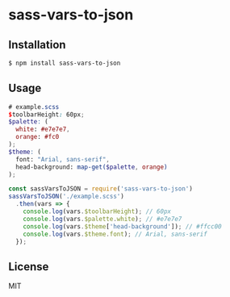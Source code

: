 # sass-vars-to-json

## Installation
``` bash
$ npm install sass-vars-to-json
```

## Usage
``` scss
# example.scss
$toolbarHeight: 60px;
$palette: (
  white: #e7e7e7,
  orange: #fc0
);
$theme: (
  font: "Arial, sans-serif",
  head-background: map-get($palette, orange)
);
```
``` js
const sassVarsToJSON = require('sass-vars-to-json')
sassVarsToJSON('./example.scss')
  .then(vars => {
    console.log(vars.$toolbarHeight); // 60px
    console.log(vars.$palette.white); // #e7e7e7
    console.log(vars.$theme['head-background']); // #ffcc00
    console.log(vars.$theme.font); // Arial, sans-serif
  });
```

## License
MIT
